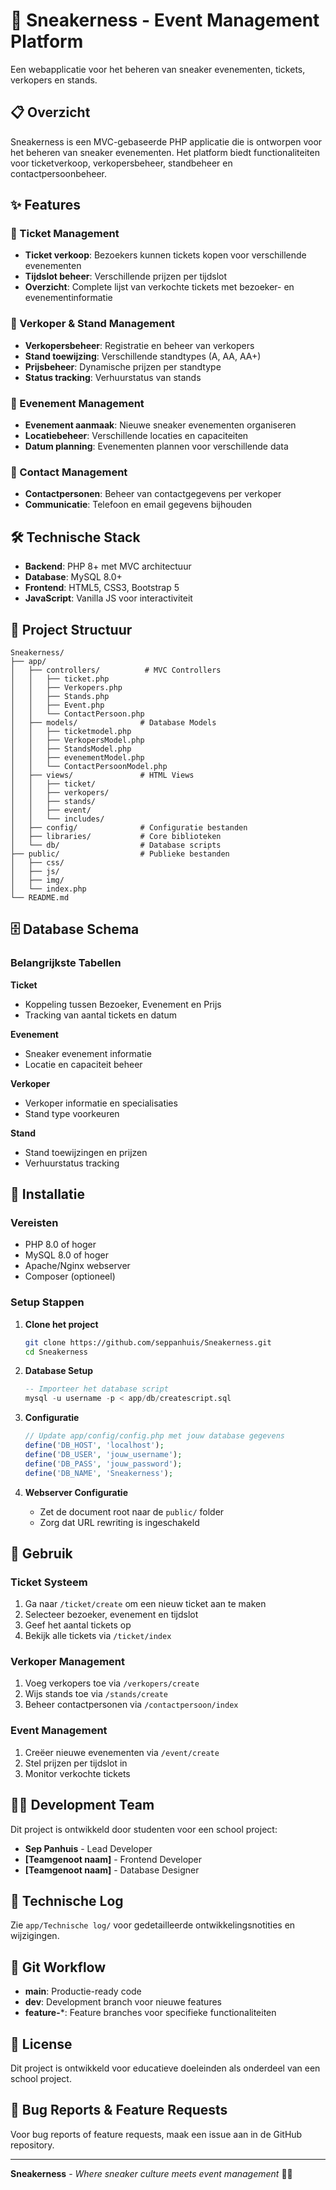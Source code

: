 # 👟 Sneakerness - Event Management Platform

Een webapplicatie voor het beheren van sneaker evenementen, tickets, verkopers en stands.

## 📋 Overzicht

Sneakerness is een MVC-gebaseerde PHP applicatie die is ontworpen voor het beheren van sneaker evenementen. Het platform biedt functionaliteiten voor ticketverkoop, verkopersbeheer, standbeheer en contactpersoonbeheer.

## ✨ Features

### 🎫 Ticket Management
- **Ticket verkoop**: Bezoekers kunnen tickets kopen voor verschillende evenementen
- **Tijdslot beheer**: Verschillende prijzen per tijdslot
- **Overzicht**: Complete lijst van verkochte tickets met bezoeker- en evenementinformatie

### 🏪 Verkoper & Stand Management  
- **Verkopersbeheer**: Registratie en beheer van verkopers
- **Stand toewijzing**: Verschillende standtypes (A, AA, AA+)
- **Prijsbeheer**: Dynamische prijzen per standtype
- **Status tracking**: Verhuurstatus van stands

### 📅 Evenement Management
- **Evenement aanmaak**: Nieuwe sneaker evenementen organiseren
- **Locatiebeheer**: Verschillende locaties en capaciteiten
- **Datum planning**: Evenementen plannen voor verschillende data

### 👥 Contact Management
- **Contactpersonen**: Beheer van contactgegevens per verkoper
- **Communicatie**: Telefoon en email gegevens bijhouden

## 🛠️ Technische Stack

- **Backend**: PHP 8+ met MVC architectuur
- **Database**: MySQL 8.0+
- **Frontend**: HTML5, CSS3, Bootstrap 5
- **JavaScript**: Vanilla JS voor interactiviteit

## 📁 Project Structuur

```
Sneakerness/
├── app/
│   ├── controllers/          # MVC Controllers
│   │   ├── ticket.php
│   │   ├── Verkopers.php
│   │   ├── Stands.php
│   │   ├── Event.php
│   │   └── ContactPersoon.php
│   ├── models/              # Database Models
│   │   ├── ticketmodel.php
│   │   ├── VerkopersModel.php
│   │   ├── StandsModel.php
│   │   ├── evenementModel.php
│   │   └── ContactPersoonModel.php
│   ├── views/               # HTML Views
│   │   ├── ticket/
│   │   ├── verkopers/
│   │   ├── stands/
│   │   ├── event/
│   │   └── includes/
│   ├── config/              # Configuratie bestanden
│   ├── libraries/           # Core biblioteken
│   └── db/                  # Database scripts
├── public/                  # Publieke bestanden
│   ├── css/
│   ├── js/
│   ├── img/
│   └── index.php
└── README.md
```

## 🗄️ Database Schema

### Belangrijkste Tabellen

**Ticket**
- Koppeling tussen Bezoeker, Evenement en Prijs
- Tracking van aantal tickets en datum

**Evenement** 
- Sneaker evenement informatie
- Locatie en capaciteit beheer

**Verkoper**
- Verkoper informatie en specialisaties
- Stand type voorkeuren

**Stand**
- Stand toewijzingen en prijzen
- Verhuurstatus tracking

## 🚀 Installatie

### Vereisten
- PHP 8.0 of hoger
- MySQL 8.0 of hoger
- Apache/Nginx webserver
- Composer (optioneel)

### Setup Stappen

1. **Clone het project**
   ```bash
   git clone https://github.com/seppanhuis/Sneakerness.git
   cd Sneakerness
   ```

2. **Database Setup**
   ```sql
   -- Importeer het database script
   mysql -u username -p < app/db/createscript.sql
   ```

3. **Configuratie**
   ```php
   // Update app/config/config.php met jouw database gegevens
   define('DB_HOST', 'localhost');
   define('DB_USER', 'jouw_username');
   define('DB_PASS', 'jouw_password');
   define('DB_NAME', 'Sneakerness');
   ```

4. **Webserver Configuratie**
   - Zet de document root naar de `public/` folder
   - Zorg dat URL rewriting is ingeschakeld

## 📖 Gebruik

### Ticket Systeem
1. Ga naar `/ticket/create` om een nieuw ticket aan te maken
2. Selecteer bezoeker, evenement en tijdslot
3. Geef het aantal tickets op
4. Bekijk alle tickets via `/ticket/index`

### Verkoper Management
1. Voeg verkopers toe via `/verkopers/create`
2. Wijs stands toe via `/stands/create`
3. Beheer contactpersonen via `/contactpersoon/index`

### Event Management
1. Creëer nieuwe evenementen via `/event/create`
2. Stel prijzen per tijdslot in
3. Monitor verkochte tickets

## 👨‍💻 Development Team

Dit project is ontwikkeld door studenten voor een school project:

- **Sep Panhuis** - Lead Developer
- **[Teamgenoot naam]** - Frontend Developer  
- **[Teamgenoot naam]** - Database Designer

## 📝 Technische Log

Zie `app/Technische log/` voor gedetailleerde ontwikkelingsnotities en wijzigingen.

## 🔄 Git Workflow

- **main**: Productie-ready code
- **dev**: Development branch voor nieuwe features
- **feature-***: Feature branches voor specifieke functionaliteiten

## 📄 License

Dit project is ontwikkeld voor educatieve doeleinden als onderdeel van een school project.

## 🐛 Bug Reports & Feature Requests

Voor bug reports of feature requests, maak een issue aan in de GitHub repository.

---

**Sneakerness** - *Where sneaker culture meets event management* 👟✨
